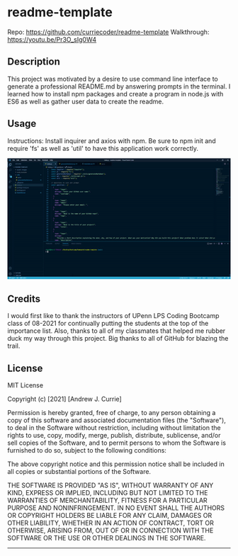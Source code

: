 # readme-template

Repo: https://github.com/curriecoder/readme-template
Walkthrough: https://youtu.be/Pr3O_sIg0W4

## Description

This project was motivated by a desire to use command line interface to generate a professional README.md by answering prompts in the terminal. I learned how to install npm packages and create a program in node.js with ES6 as well as gather user data to create the readme.

## Usage

Instructions: Install inquirer and axios with npm. Be sure to npm init and require 'fs' as well as 'util' to have this application work correctly.  

  ![screenshot](assets/images/ezgif.com-gif-maker.gif)

## Credits

I would first like to thank the instructors of UPenn LPS Coding Bootcamp class of 08-2021 for continually putting the students at the top of the importance list. Also, thanks to all of my classmates that helped me rubber duck my way through this project. Big thanks to all of GitHub for blazing the trail.

## License

MIT License

Copyright (c) [2021] [Andrew J. Currie]

Permission is hereby granted, free of charge, to any person obtaining a copy
of this software and associated documentation files (the "Software"), to deal
in the Software without restriction, including without limitation the rights
to use, copy, modify, merge, publish, distribute, sublicense, and/or sell
copies of the Software, and to permit persons to whom the Software is
furnished to do so, subject to the following conditions:

The above copyright notice and this permission notice shall be included in all
copies or substantial portions of the Software.

THE SOFTWARE IS PROVIDED "AS IS", WITHOUT WARRANTY OF ANY KIND, EXPRESS OR
IMPLIED, INCLUDING BUT NOT LIMITED TO THE WARRANTIES OF MERCHANTABILITY,
FITNESS FOR A PARTICULAR PURPOSE AND NONINFRINGEMENT. IN NO EVENT SHALL THE
AUTHORS OR COPYRIGHT HOLDERS BE LIABLE FOR ANY CLAIM, DAMAGES OR OTHER
LIABILITY, WHETHER IN AN ACTION OF CONTRACT, TORT OR OTHERWISE, ARISING FROM,
OUT OF OR IN CONNECTION WITH THE SOFTWARE OR THE USE OR OTHER DEALINGS IN THE
SOFTWARE.

-------------------------------------------------------------